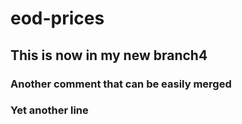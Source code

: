 # eod-prices
## This is now in my new branch4
### Another comment that can be easily merged
### Yet another line

